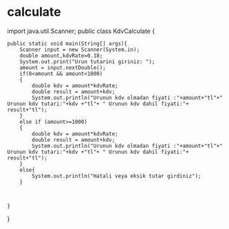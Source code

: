 # calculate
import java.util.Scanner;
public class KdvCalculate {

    public static void main(String[] args){
        Scanner input = new Scanner(System.in);
        double amount,kdvRate=0.18;
        System.out.print("Urun tutarini giriniz: ");
        amount = input.nextDouble();
        if(0<amount && amount<1000)
        {
            double kdv = amount*kdvRate;
            double result = amount+kdv;
            System.out.println("Urunun kdv olmadan fiyati :"+amount+"tl"+" Urunun kdv tutari:"+kdv +"tl"+ " Urunun kdv dahil fiyati:"+ result+"tl");
        }
        else if (amount>=1000)
        {
            double kdv = amount*kdvRate;
            double result = amount+kdv;
            System.out.println("Urunun kdv olmadan fiyati :"+amount+"tl"+" Urunun kdv tutari:"+kdv +"tl"+ " Urunun kdv dahil fiyati:"+ result+"tl");
        }
        else{
            System.out.println("Hatali veya eksik tutar girdiniz");
        }



    }
}
